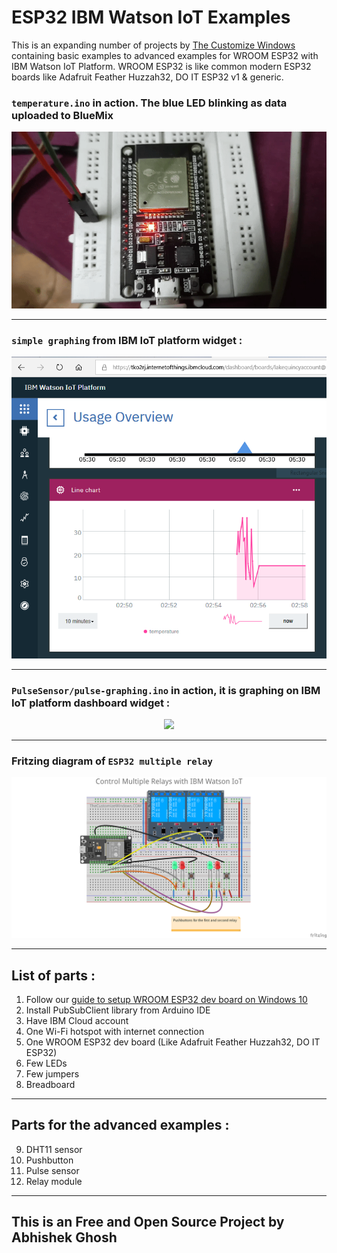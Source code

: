 # ESP32 IBM Watson IoT Examples

This is an expanding number of projects by [The Customize Windows](https://thecustomizewindows.com) containing basic examples to advanced examples for WROOM ESP32 with IBM Watson IoT Platform. WROOM ESP32 is like common modern ESP32 boards like Adafruit Feather Huzzah32, DO IT ESP32 v1 & generic. 

### `temperature.ino` in action. The blue LED blinking as data uploaded to BlueMix

<p align="center">
  <img src="20190223_020730_2.gif">
</p>

---

### `simple graphing` from IBM IoT platform widget :

<p align="center">
  <img src="abhishek%20ghosh%20ibm.PNG">
</p>

---

### `PulseSensor/pulse-graphing.ino` in action, it is graphing on IBM IoT platform dashboard widget :


<p align="center">
  <img src="https://thecustomizewindows.com/wp-content/uploads/2019/04/ESP32-Arduino-IBM-Watson-IoT-Pulse-Sensor-Amped.png">
</p>

---

### Fritzing diagram of `ESP32 multiple relay`

<p align="center">
  <img src="ESP32-multiple-relay/Control%20Multiple%20AC%20Appliances%20With%20One%20ESP32%20Arduino.png">
</p>

---

## List of parts :

1. Follow our [guide to setup WROOM ESP32 dev board on Windows 10](https://thecustomizewindows.com/2019/02/esp-wroom-32-how-to-setup-esp32-nodemcu-with-arduino-ide/)
2. Install PubSubClient library from Arduino IDE
3. Have IBM Cloud account
4. One Wi-Fi hotspot with internet connection
5. One WROOM ESP32 dev board (Like Adafruit Feather Huzzah32, DO IT ESP32)
6. Few LEDs
7. Few jumpers
8. Breadboard

---

## Parts for the advanced examples : 

9. DHT11 sensor
10. Pushbutton
11. Pulse sensor
12. Relay module

---

## This is an Free and Open Source Project by Abhishek Ghosh


